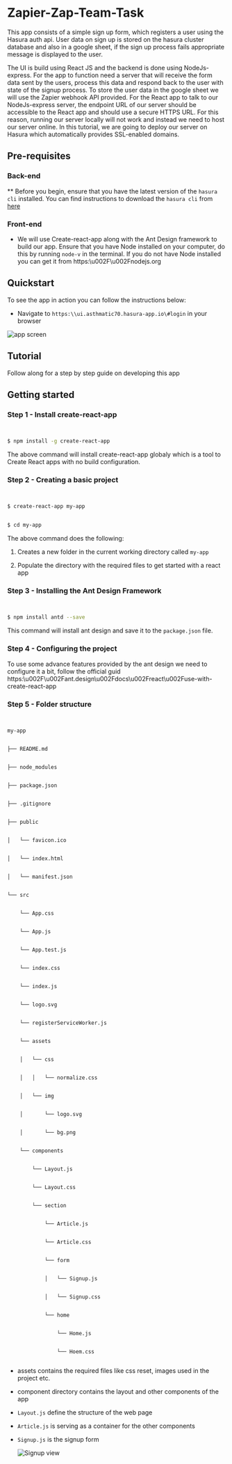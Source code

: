 # Zapier-Zap-Team-Task

This app consists of a simple sign up form, which registers a user using the Hasura auth api. User data on sign up is stored on the hasura cluster database and also in a google sheet, if the sign up process fails appropriate message is displayed to the user.

The UI is build using React JS and the backend is done using NodeJs-express.
For the app to function need a server that will receive the form data sent by the users, process this data and respond back to the user with state of the signup process. 
To store the user data in the google sheet we will use the Zapier webhook API provided. For the React app to talk to our NodeJs-express server, the endpoint URL of our server should be accessible to the React app and should use a secure HTTPS URL. For this reason, running our server locally will not work and instead we need to host our server online. In this tutorial, we are going to deploy our server on Hasura which automatically provides SSL-enabled domains.
## Pre-requisites

### Back-end

** Before you begin, ensure that you have the latest version of the `hasura cli` installed. You can find instructions to download the `hasura cli` from [here](https:\u002F\u002Fdocs.hasura.io\u002F0.15\u002Fmanual\u002Finstall-hasura-cli.html)

### Front-end

* We will use Create-react-app along with the Ant Design framework to build our app. Ensure that you have Node installed on your computer, do this by running `node-v` in the terminal. If you do not have Node installed you can get it from https:\u002F\u002Fnodejs.org

## Quickstart 

To see the app in action you can follow the instructions below:

* Navigate to `https:\\ui.asthmatic70.hasura-app.io\#login` in your browser

![app screen](https://github.com/aditya-kumbhar/HPDF-T81-PF/blob/master/ReactJS%20+%20Python%20Flask/first.png?raw=true "app screen")

## Tutorial

Follow along for a step by step guide on developing this app

## Getting started

### Step 1 - Install create-react-app

```sh


$ npm install -g create-react-app


```

The above command will install create-react-app globaly which is a tool to Create React apps with no build configuration.

### Step 2 - Creating a basic project

```sh


$ create-react-app my-app


$ cd my-app


```

The above command does the following:

1. Creates a new folder in the current working directory called `my-app`


2. Populate the directory with the required files to get started with a react app

### Step 3 - Installing the Ant Design Framework

```sh


$ npm install antd --save


```

This command will install ant design and save it to the `package.json` file.

### Step 4 - Configuring the project

To use some advance features provided by the ant design we need to configure it a bit, follow the official guid https:\u002F\u002Fant.design\u002Fdocs\u002Freact\u002Fuse-with-create-react-app

### Step 5 - Folder structure

```


my-app


├── README.md


├── node_modules


├── package.json


├── .gitignore


├── public


│   └── favicon.ico


│   └── index.html


│   └── manifest.json


└── src


    └── App.css


    └── App.js


    └── App.test.js


    └── index.css


    └── index.js


    └── logo.svg


    └── registerServiceWorker.js


    └── assets


    │   └── css


    │   │   └── normalize.css


    │   └── img


    │       └── logo.svg


    │       └── bg.png


    └── components


        └── Layout.js


        └── Layout.css


        └── section


            └── Article.js


            └── Article.css


            └── form


            │   └── Signup.js


            │   └── Signup.css


            └── home


                └── Home.js


                └── Hoem.css


```

* assets contains the required files like css reset, images used in the project etc.


* component directory contains the layout and other components of the app


* `Layout.js` define the structure of the web page


* `Article.js` is serving as a container for the other components


* `Signup.js` is the signup form 

  ![Signup view](https://raw.githubusercontent.com/aditya-kumbhar/HPDF-T81-PF/master/ReactJS%20%2B%20Python%20Flask/second.png "Signup view")



